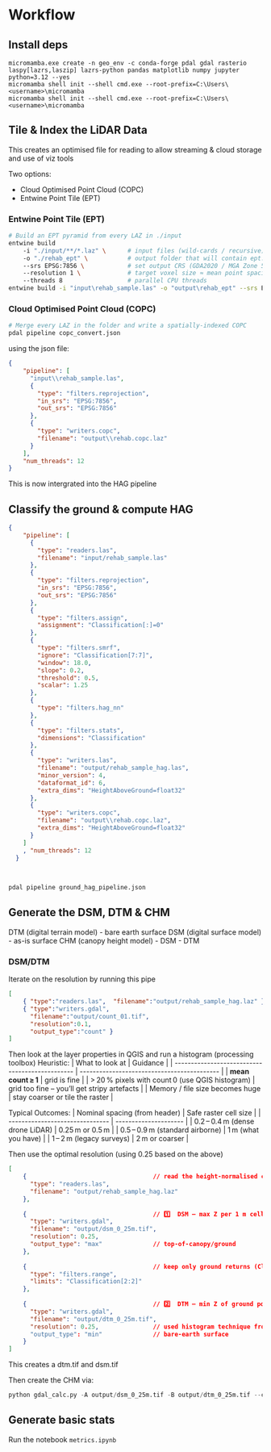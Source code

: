 # Workflow

## Install deps

```cmd.exe
micromamba.exe create -n geo_env -c conda-forge pdal gdal rasterio laspy[lazrs,laszip] lazrs-python pandas matplotlib numpy jupyter python=3.12 --yes
micromamba shell init --shell cmd.exe --root-prefix=C:\Users\<username>\micromamba
micromamba shell init --shell cmd.exe --root-prefix=C:\Users\<username>\micromamba
```

## Tile & Index the LiDAR Data
This creates an optimised file for reading to allow streaming & cloud storage and use of viz tools

Two options:
- Cloud Optimised Point Cloud (COPC)
- Entwine Point Tile (EPT)


### Entwine Point Tile (EPT)
```bash
# Build an EPT pyramid from every LAZ in ./input
entwine build 
    -i "./input/**/*.laz" \      # input files (wild‑cards / recursive)
    -o "./rehab_ept" \           # output folder that will contain ept.json, data/, ...
    --srs EPSG:7856 \            # set output CRS (GDA2020 / MGA Zone 56, metres)
    --resolution 1 \             # target voxel size ≈ mean point spacing (1 m here)
    --threads 8                  # parallel CPU threads
entwine build -i "input\rehab_sample.las" -o "output\rehab_ept" --srs EPSG:7856 --resolution 1 --threads 12
```


### Cloud Optimised Point Cloud (COPC)
```bash
# Merge every LAZ in the folder and write a spatially‑indexed COPC
pdal pipeline copc_convert.json
```
using the json file:
```json
{
    "pipeline": [
      "input\\rehab_sample.las",
      {
        "type": "filters.reprojection",
        "in_srs": "EPSG:7856",
        "out_srs": "EPSG:7856"
      },
      {
        "type": "writers.copc",
        "filename": "output\\rehab.copc.laz"
      }
    ],
    "num_threads": 12
}
```

This is now intergrated into the HAG pipeline

## Classify the ground & compute HAG

```json
{
    "pipeline": [
      {
        "type": "readers.las",
        "filename": "input/rehab_sample.las"
      },
      { 
        "type": "filters.reprojection", 
        "in_srs": "EPSG:7856", 
        "out_srs": "EPSG:7856"
      },
      {
        "type": "filters.assign",
        "assignment": "Classification[:]=0"
      },
      {
        "type": "filters.smrf",
        "ignore": "Classification[7:7]",
        "window": 18.0,
        "slope": 0.2,
        "threshold": 0.5,
        "scalar": 1.25
      },
      {
        "type": "filters.hag_nn"
      },
      { 
        "type": "filters.stats",
        "dimensions": "Classification" 
      },
      {
        "type": "writers.las",
        "filename": "output/rehab_sample_hag.las",
        "minor_version": 4,
        "dataformat_id": 6,
        "extra_dims": "HeightAboveGround=float32" 
      },
      {
        "type": "writers.copc",
        "filename": "output\\rehab.copc.laz",
        "extra_dims": "HeightAboveGround=float32" 
      }
    ]
    , "num_threads": 12
  }
  
  
```
```bash
pdal pipeline ground_hag_pipeline.json
```

## Generate the DSM, DTM & CHM
DTM (digital terrain model) - bare earth surface
DSM (digital surface model) - as-is surface
CHM (canopy height model) - DSM - DTM

### DSM/DTM

Iterate on the resolution by running this pipe
```json
[
    { "type":"readers.las",  "filename":"output/rehab_sample_hag.laz" },
    { "type":"writers.gdal",
      "filename":"output/count_01.tif",
      "resolution":0.1,
      "output_type":"count" }
]
```
Then look at the layer properties in QGIS and run a histogram (processing toolbox)
Heuristic:
| What to look at                                 | Guidance                                    |
| ----------------------------------------------- | ------------------------------------------- |
| **mean count ≥ 1**                              | grid is fine                                |
| > 20 % pixels with count 0 (use QGIS histogram) | grid too fine – you’ll get stripy artefacts |
| Memory / file size becomes huge                 | stay coarser or tile the raster             |


Typical Outcomes:
| Nominal spacing (from header)   | Safe raster cell size |
| ------------------------------- | --------------------- |
| 0.2 – 0.4 m (dense drone LiDAR) | 0.25 m or 0.5 m       |
| 0.5 – 0.9 m (standard airborne) | 1 m (what you have)   |
| 1 – 2 m (legacy surveys)        | 2 m or coarser        |


Then use the optimal resolution (using 0.25 based on the above)

```json
[
    {                                   // read the height‑normalised cloud
      "type": "readers.las",
      "filename": "output/rehab_sample_hag.laz"
    },
  
    {                                   // 1️⃣  DSM – max Z per 1 m cell
      "type": "writers.gdal",
      "filename": "output/dsm_0_25m.tif",
      "resolution": 0.25,
      "output_type": "max"              // top‑of‑canopy/ground
    },
  
    {                                   // keep only ground returns (Class 2)
      "type": "filters.range",
      "limits": "Classification[2:2]"
    },
  
    {                                   // 2️⃣  DTM – min Z of ground points
      "type": "writers.gdal",
      "filename": "output/dtm_0_25m.tif",
      "resolution": 0.25,               // used histogram technique from https://chatgpt.com/c/681fdf43-d69c-800d-a2ae-79417743ab02
      "output_type": "min"              // bare‑earth surface
    }
]
```
This creates a dtm.tif and dsm.tif

Then create the CHM via:
```python
python gdal_calc.py -A output/dsm_0_25m.tif -B output/dtm_0_25m.tif --calc="A-B" --outfile=output/chm_0_25m.tif --NoDataValue=-9999
```

## Generate basic stats

Run the notebook `metrics.ipynb`


